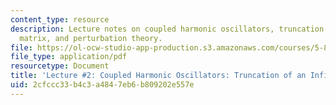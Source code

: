 ```yaml
---
content_type: resource
description: Lecture notes on coupled harmonic oscillators, truncation of an infinite
  matrix, and perturbation theory.
file: https://ol-ocw-studio-app-production.s3.amazonaws.com/courses/5-80-small-molecule-spectroscopy-and-dynamics-fall-2008/2cfccc33b4c3a4847eb6b809202e557e_02_580ln_08.pdf
file_type: application/pdf
resourcetype: Document
title: 'Lecture #2: Coupled Harmonic Oscillators: Truncation of an Infinite Matrix'
uid: 2cfccc33-b4c3-a484-7eb6-b809202e557e
---
```

